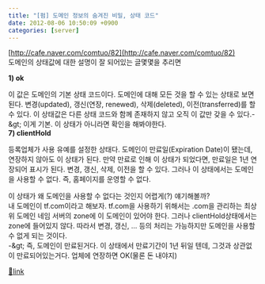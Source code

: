 ```yaml
---
title: "[펌] 도메인 정보의 숨겨진 비밀, 상태 코드"
date: 2012-08-06 10:50:09 +0900
categories: [server]
---
```


[http://cafe.naver.com/comtuo/82](http://cafe.naver.com/comtuo/82)  
도메인의 상태값에 대한 설명이 잘 되어있는 글몇몇을 추리면  
  
**1) ok**  
  
이 값은 도메인의 기본 상태 코드이다. 도메인에 대해 모든 것을 할 수 있는 상태로 보면 된다. 변경(updated), 갱신(연장, renewed), 삭제(deleted), 이전(transferred)를 할 수 있다. 이 상태값은 다른 상태 코드와 함께 존재하지 않고 오직 이 값만 갖을 수 있다.-&amp;gt; 이게 기본. 이 상태가 아니라면 확인을 해봐야한다.  
**7) clientHold**  
  
등록업체가 사용 유예를 설정한 상태다. 도메인이 만료일(Expiration Date)이 됐는데, 연장하지 않아도 이 상태가 된다. 만약 만료로 인해 이 상태가 되었다면, 만료일은 1년 연장되어 표시가 된다. 변경, 갱신, 삭제, 이전을 할 수 있다. 그러나 이 상태에서는 도메인을 사용할 수 없다. 즉, 홈페이지를 운영할 수 없다.  
  
이 상태가 왜 도메인을 사용할 수 없다는 것인지 어렵게(?) 얘기해볼까?  
내 도메인이 tf.com이라고 해보자. tf.com을 사용하기 위해서는 .com을 관리하는 최상위 도메인 네임 서버의 zone에 이 도메인이 있어야 한다. 그러나 clientHold상태에서는 zone에 들어있지 않다. 따라서 변경, 갱신, ... 등의 처리는 가능하지만 도메인을 사용할 수 없게 되는 것이다.  
-&amp;gt; 즉, 도메인이 만료된거다. 이 상태에서 만료기간이 1년 뒤일 텐데, 그것과 상관없이 만료되어있는거다. 업체에 연장하면 OK(물론 돈 내야지)  &#xD;



[🔗link](http://www.mins01.com/mh/tech/read/791)